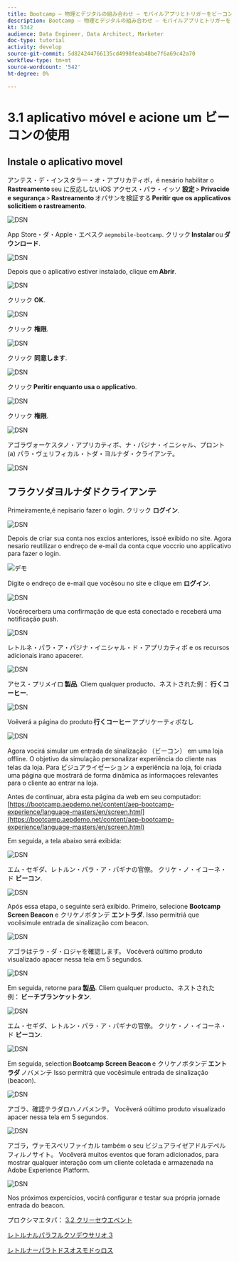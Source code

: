 ```yaml
---
title: Bootcamp — 物理とデジタルの組み合わせ — モバイルアプリとトリガーをビーコンエントリとして使用 — ブラジル
description: Bootcamp — 物理とデジタルの組み合わせ — モバイルアプリとトリガーをビーコンエントリとして使用 — ブラジル
kt: 5342
audience: Data Engineer, Data Architect, Marketer
doc-type: tutorial
activity: develop
source-git-commit: 5d824244766135cd4998feab48be7f6a69c42a70
workflow-type: tm+mt
source-wordcount: '542'
ht-degree: 0%

---
```


# 3.1 aplicativo móvel e acione um ビーコンの使用

## Instale o aplicativo movel

アンテス・デ・インスタラー・オ・アプリカティボ，é nesário habilitar o **Rastreamento** seu に反応しないiOS アクセス・パラ・イッソ **設定** > **Privacide e segurança** > **Rastreamento** オパサンを検証する **Peritir que os applicativos solicitiem o rastreamento**.

![DSN](./../uc3/images/app4.png)

App Store・ダ・Apple・エペスク `aepmobile-bootcamp`. クリック **Instalar** ou **ダウンロード**.

![DSN](./../uc3/images/app1.png)

Depois que o aplicativo estiver instalado, clique em **Abrir**.

![DSN](./../uc3/images/app2.png)

クリック **OK**.

![DSN](./../uc3/images/app9.png)

クリック **権限**.

![DSN](./../uc3/images/app3.png)

クリック **同意します**.

![DSN](./../uc3/images/app7.png)

クリック **Peritir enquanto usa o applicativo**.

![DSN](./../uc3/images/app8.png)

クリック **権限**.

![DSN](./../uc3/images/app5.png)

アゴラヴォーケスタノ・アプリカティボ、ナ・パジナ・イニシャル、プロント (a) パラ・ヴェリフィカル・トダ・ヨルナダ・クライアンテ。

![DSN](./../uc3/images/app12.png)

## フラクソダヨルナダドクライアンテ

Primeiramente,é nepisario fazer o login. クリック **ログイン**.

![DSN](./images/app13.png)

Depois de criar sua conta nos excios anteriores, issoé exibido no site. Agora nesario reutilizar o endreço de e-mail da conta cque voccrio uno applicativo para fazer o login.

![デモ](./images/pv1.png)

Digite o endreço de e-mail que vocêsou no site e clique em **ログイン**.

![DSN](./images/app14.png)

Vocêrecerbera uma confirmação de que está conectado e receberá uma notificação push.

![DSN](./images/app15.png)

レトルネ・パラ・ア・パジナ・イニシャル・ド・アプリカティボ e os recursos adicionais irano apacerer.

![DSN](./images/app17.png)

アセス・プリメイロ **製品**. Cliem qualquer producto、ネストされた例： **行くコーヒー**.

![DSN](./images/app19.png)

Voêverá a página do produto **行くコーヒー** アプリケーティボなし

![DSN](./images/app20.png)

Agora vocirá simular um entrada de sinalização （ビーコン） em uma loja offline. O objetivo da simulação personalizar experiência do cliente nas telas da loja. Para ビジュアライゼーション a experiência na loja, foi criada uma página que mostrará de forma dinâmica as informaçoes relevantes para o cliente ao entrar na loja.

Antes de continuar, abra esta página da web em seu computador: [https://bootcamp.aepdemo.net/content/aep-bootcamp-experience/language-masters/en/screen.html](https://bootcamp.aepdemo.net/content/aep-bootcamp-experience/language-masters/en/screen.html)

Em seguida, a tela abaixo será exibida:

![DSN](./images/screen1.png)

エム・セギダ、レトルン・パラ・ア・パギナの官僚。 クリケ・ノ・イコーネ・ド **ビーコン**.

![DSN](./images/app23.png)

Após essa etapa, o seguinte será exibido. Primeiro, selecione **Bootcamp Screen Beacon** e クリケノボタンデ **エントラダ**. Isso permitriá que vocêsimule entrada de sinalização com beacon.

![DSN](./images/app21.png)

アゴラはテラ・ダ・ロジャを確認します。 Vocêverá oúltimo produto visualizado apacer nessa tela em 5 segundos.

![DSN](./images/screen2.png)

Em seguida, retorne para **製品**. Cliem qualquer producto、ネストされた例： **ビーチブランケットタン**.

![DSN](./images/app22.png)

エム・セギダ、レトルン・パラ・ア・パギナの官僚。 クリケ・ノ・イコーネ・ド **ビーコン**.

![DSN](./images/app23.png)

Em seguida, selection **Bootcamp Screen Beacon** e クリケノボタンデ **エントラダ** ノバメンテ Isso permitrá que vocêsimule entrada de sinalização (beacon).

![DSN](./images/app21.png)

アゴラ、確認テラダロハノバメンテ。 Vocêverá oúltimo produto visualizado apacer nessa tela em 5 segundos.

![DSN](./images/screen3.png)

アゴラ，ヴァモスベリファイカル também o seu ビジュアライゼアドルデペルフィルノサイト。 Vocêverá muitos eventos que foram adicionados, para mostrar qualquer interação com um cliente coletada e armazenada na Adobe Experience Platform.

![DSN](./images/screen4.png)

Nos próximos expercícios, vocirá configurar e testar sua própria jornade entrada do beacon.

プロクシマエタパ： [3.2 クリーセウエベント](./ex2.md)

[レトルナルパラフルクソデウサリオ 3](./uc3.md)

[レトルナーパラトドスオスモドゥロス](../../overview.md)
